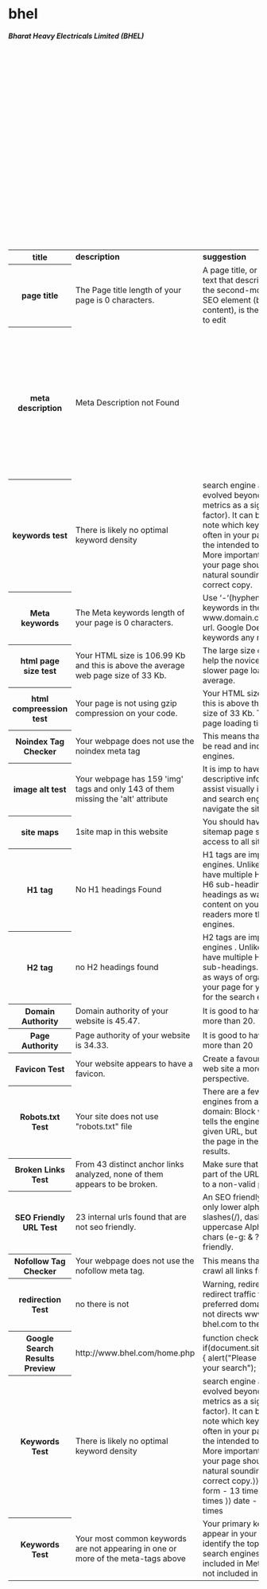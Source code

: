 # bhel
<html>

<body>

<table>

<b><i>Bharat Heavy Electricals Limited (BHEL) </i></b>

<tr>

<th><b> title</b></th>
<td><b>description</b></td>
<td><b> suggestion</b></td>
<td><b>status</b></td><br>


</tr>

<tr>

<th>page title</th>

<td> The Page title length of your page is 0 characters. </td>
<td>A page title, or title tag, is the main text that describes a web page. It is the second-most important on-page SEO element (behind your main body content), is the easiest SEO element to edit</td>
<td>not good</td><br>

</tr>

<tr>

<th>meta description</th>
<td>Meta Description not Found <td>
<td>Most search engines will truncate Meta descriptions to 160 characters.Your primary keywords should appear in your meta-tags to help identify the topic of your webpage to search engines.</td>
<td>not good</td><br>


</tr>

<tr>

<th>keywords test</th>
<td>There is likely no optimal keyword density </td>
<td>search engine algorithms have evolved beyond keyword density metrics as a significant ranking factor). It can be useful, however, to note which keywords appear most often in your page, and if they reflect the intended topic of your page. More importantly, the keywords in your page should appear within natural sounding and grammatically correct copy.</td>
<td>info</td><br>

</tr>

<tr>

<th>Meta keywords</th>

<td>The Meta keywords length of your page is 0 characters.</td>
<td>Use ‘-‘(hyphens) to separate keywords in the URLS. For example: www.domain.com/this-is-a-good-url.
Google Does not accept Meta keywords any more.</td>
<td>good</td><br>

</tr>

<tr>


<th>html page size test</th>

<td>Your HTML size is 106.99 Kb and this is above the average web page size of 33 Kb. </td>
<td>The large size of a web site should help the novice user This leads to a slower page loading time than average.</td>
<td>not good</td><br>

</tr>

<tr>

<th>html compreession test</th>

<td>Your page is not using gzip compression on your code.</td>
<td>Your HTML size is 106.99 Kb and this is above the average web page size of 33 Kb. This leads to a slower page loading time than average.</td>
<td>not good</td><br>

</tr>

<tr>


<th>Noindex Tag Checker</th>
<td>Your webpage does not use the noindex meta tag</td>
<td> This means that your webpage will be read and indexed by search engines.</td>
<td>good</td><br>

</tr>

<tr>

<th>image alt test</th>
<td>Your webpage has 159 'img' tags and only 143 of them missing the 'alt' attribute</td>
<td>It is imp to have .The alt attribute's descriptive information is useful to assist visually impaired customers and search engine crawlers as they navigate the site.</td>
<td>not good</td><br>
</tr>

<tr>

<th>site maps</th>

<td>1site map in this website</td>
<td>You should have sitemap.The sitemap page should provide easy access to all site pages.</td>
<td>good</td><br>

</tr>

<tr>

<th>H1 tag</th>

<td>No H1 headings Found</td>
<td>H1 tags are important to the search engines. Unlike the H1 tag, you may have multiple H2, H3, H4, H5, and H6 sub-headings. These sub-headings as ways of organizing the content on your page for your readers more than for the search engines.</td>
<td>not good</td><br>
</tr>
<tr>
<th>H2 tag</th>
<td>no H2 headings found</td>
<td>H2 tags are important to the search engines . Unlike the H1 tag, you may have multiple H3, H4, H5, and H6 sub-headings. These sub-headings as ways of organizing the content on your page for your readers more than for the search engines.</td>
<td> not good</td><br>

</tr>
<tr>
<th>Domain Authority</th>
<td>Domain authority of your website is 45.47. </td>
<td>It is good to have domain authority more than 20.</td>
<td>good</td><br>
</tr>

<tr>
<th>Page Authority	</th>
<td>Page authority of your website is 34.33. </td>
<td>It is good to have page authority more than 20</td>
<td>good</td><br>
</tr>

<tr>
<th>Favicon Test</th>
<td>Your website appears to have a favicon.</td>
<td>Create a favourite icon to give your web site a more professional perspective.</td>
<td>good</td><br>
</tr>

<tr>
<th>Robots.txt Test</th>
<td>Your site does not use "robots.txt" file</td>
<td>There are a few ways to block search engines from accessing a given domain: Block with Robots.tx. This tells the engines not to crawl the given URL, but that they may keep the page in the index and display it in results.</td>
<td>not good</td><br>
</tr>

<tr>
<th>Broken Links Test</th>
<td>From 43 distinct anchor links analyzed, none of them appears to be broken.</td>
<td>Make sure that when you remove part of the URL the link does not lead to a non-valid page.</td>
<td>ok</td><br>
</tr>

<tr>
<th>SEO Friendly URL Test</th>
<td>23 internal urls found that are not seo friendly.</td>
<td>An SEO friendly url must caontain only lower alphabets, numbers, slashes(/), dash(-). Underscores, uppercase Alphabets and special chars (e-g: & ? %) are not seo friendly.</td>
<td>not good</td><br>
</tr>


<tr>
<th>Nofollow Tag Checker</th>
<td>Your webpage does not use the nofollow meta tag.</td>
<td>This means that search engins will crawl all links from your webpage.</td>
<td>good</td><br>
</tr>


<tr>
<th>redirection Test</th>
<td>no there is not</td>
<td>Warning, redirect is not place to redirect traffic from your non-preferred domain. your website does not directs www.bhel.com and bhel.com to the same URL.</td>
<td>not good</td><br>
</tr>



<tr>
<th>Google Search Results Preview</th>
<td>http://www.bhel.com/home.php</td>
<td>function check1() { if(document.site_search.q.value=="") { alert("Please enter the keywords of your search"); return false..</td>
<td>info</td><br>
</tr>


<tr>
<th>Keywords Test</th>
<td>There is likely no optimal keyword density</td>
<td>search engine algorithms have evolved beyond keyword density metrics as a significant ranking factor). It can be useful, however, to note which keywords appear most often in your page, and if they reflect the intended topic of your page. More importantly, the keywords in your page should appear within natural sounding and grammatically correct copy.⟩⟩ bhel - 32 times
⟩⟩ form - 13 times
⟩⟩ document - 11 times
⟩⟩ date - 9 times
⟩⟩ function - 8 times</td>
<td>info</td><br>
</tr>


<tr>
<th>Keywords Test</th>
<td>Your most common keywords are not appearing in one or more of the meta-tags above</td>
<td>Your primary keywords should appear in your meta-tags to help identify the topic of your webpage to search engines.
⟩⟩  Keyword(s) not included in Meta-Title
⟩⟩  Keyword(s) not included in Meta-Description</td>
<td>info</td><br>
</tr>


</table>

</body>

</html>
